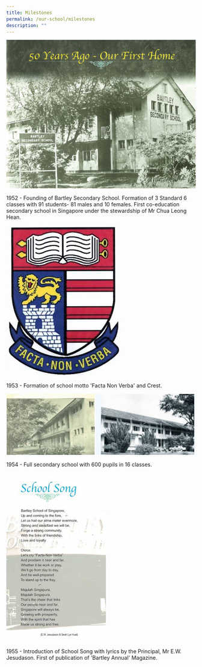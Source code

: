 ```yaml
---
title: Milestones
permalink: /our-school/milestones
description: ""
---
```

![](/images/50yearsago.jpg)

1952 - Founding of Bartley Secondary School. Formation of 3 Standard 6 classes with 91 students- 81 males and 10 females. First co-education secondary school in Singapore under the stewardship of Mr Chua Leong Hean.

![](/images/crest.jpg)

1953 - Formation of school motto 'Facta Non Verba' and Crest.

![](/images/1954.jpg)

1954 - Full secondary school with 600 pupils in 16 classes.

![](/images/1955.jpg)

1955 - Introduction of School Song with lyrics by the Principal, Mr E.W. Jesudason. First of publication of 'Bartley Annual' Magazine.